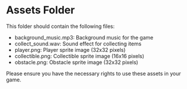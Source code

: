 # Assets Folder

This folder should contain the following files:

- background_music.mp3: Background music for the game
- collect_sound.wav: Sound effect for collecting items
- player.png: Player sprite image (32x32 pixels)
- collectible.png: Collectible sprite image (16x16 pixels)
- obstacle.png: Obstacle sprite image (32x32 pixels)

Please ensure you have the necessary rights to use these assets in your game.